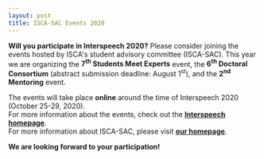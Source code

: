 ```yaml
---
layout: post
title: ISCA-SAC Events 2020
---
```


<strong>Will you participate in Interspeech 2020?</strong> Please consider joining the events hosted 
by ISCA's student advisory committee (ISCA-SAC).
This year we are organizing the <strong>7<sup>th</sup> Students Meet Experts</strong> event, 
the <strong>6<sup>th</sup> Doctoral Consortium</strong> (abstract submission deadline: August 1<sup>st</sup>), 
and the <strong>2<sup>nd</sup> Mentoring</strong> event.

The events will take place <strong>online</strong> around the time of Interspeech 2020 (October 25-29, 2020).<br>
For more information about the events, check out the
<a href="http://www.interspeech2020.org/Student_Events/" target="_blank" rel="noopener"><strong>Interspeech homepage</strong></a>.<br>
For more information about ISCA-SAC, please visit
<a href="http://www.isca-students.org/sacweb/" target="_blank" rel="noopener"><strong>our homepage</strong></a>.


<strong>We are looking forward to your participation!</strong>
